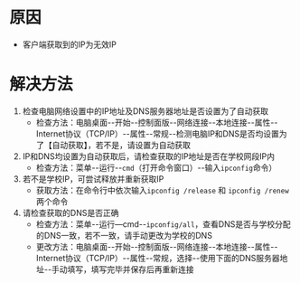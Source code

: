 <!-- TITLE: 故障 140010 无效的客户端ip地址 -->
<!-- SUBTITLE: 本错误属于天翼校园客户端错误-->

# 原因

- 客户端获取到的IP为无效IP

# 解决方法

1. 检查电脑网络设置中的IP地址及DNS服务器地址是否设置为了自动获取
	- 检查方法：电脑桌面--开始--控制面版--网络连接--本地连接--属性--Internet协议（TCP/IP）--属性--常规--检测电脑IP和DNS是否均设置为了【自动获取】，若不是，请设置为自动获取
2. IP和DNS均设置为自动获取后，请检查获取的IP地址是否在学校网段IP内
	- 检查方法：菜单--运行--`cmd`（打开命令窗口）--输入`ipconfig`命令）
3. 若不是学校IP，可尝试释放并重新获取IP
	- 获取方法：在命令行中依次输入`ipconfig /release` 和 `ipconfig /renew` 两个命令
4. 请检查获取的DNS是否正确
	- 检查方法：菜单--运行—cmd--`ipconfig/all`，查看DNS是否与学校分配的DNS一致，若不一致，请手动更改为学校的DNS
	- 更改方法：电脑桌面--开始--控制面版--网络连接--本地连接--属性--Internet协议（TCP/IP）--属性--常规，选择--使用下面的DNS服务器地址--手动填写，填写完毕并保存后再重新连接
